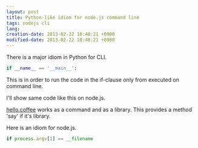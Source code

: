 ```yaml
---
layout: post
title: Python-like idiom for node.js command line
tags: nodejs cli
lang: 
creation-date: 2013-02-22 10:48:21 +0900
modified-date: 2013-02-22 10:48:21 +0900
---
```

There is a major idiom in Python for CLI.

```python
if __name__ == '__main__':
```

This is in order to run the code in the if-clause only from executed on command line.

I'll show same code like this on node.js.

[hello.coffee](https://gist.github.com/tmtk75/5010128) works as a command and as a library.
This provides a method 'say' if it's library.

Here is an idiom for node.js.

```javascript
if process.argv[1] == __filename
```

<script src="https://gist.github.com/tmtk75/5010128.js"></script>
<script src="https://gist.github.com/tmtk75/5010132.js"></script>
